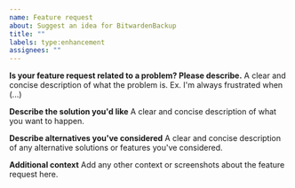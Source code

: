 ```yaml
---
name: Feature request
about: Suggest an idea for BitwardenBackup
title: ""
labels: type:enhancement
assignees: ""
---
```


**Is your feature request related to a problem? Please describe.**
A clear and concise description of what the problem is. Ex. I'm always frustrated when (...)

**Describe the solution you'd like**
A clear and concise description of what you want to happen.

**Describe alternatives you've considered**
A clear and concise description of any alternative solutions or features you've considered.

**Additional context**
Add any other context or screenshots about the feature request here.
